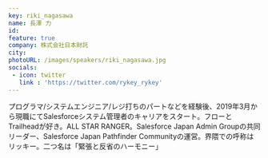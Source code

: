 ```yaml
---
key: riki_nagasawa
name: 長澤 力
id: 
feature: true
company: 株式会社日本財託
city: 
photoURL: /images/speakers/riki_nagasawa.jpg
socials:
 - icon: twitter
   link : 'https://twitter.com/rykey_rykey'
---
```

プログラマ/システムエンジニア/レジ打ちのパートなどを経験後、2019年3月から現職にてSalesforceシステム管理者のキャリアをスタート。フローとTrailheadが好き。ALL STAR RANGER。Salesforce Japan Admin Groupの共同リーダー、Salesforce Japan Pathfinder Communityの運営。界隈での呼称はリッキー。二つ名は「緊張と反省のハーモニー」